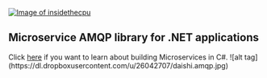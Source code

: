 <a href="http://insidethecpu.com">![Image of insidethecpu](https://dl.dropboxusercontent.com/u/26042707/Daishi%20Systems%20Icon%20with%20Text%20%28really%20tiny%20with%20photo%29.png)</a>
<h2>Microservice AMQP library for .NET applications</h2>
Click <a href="http://insidethecpu.com/2015/05/22/microservices-with-c-and-rabbitmq/">here</a> if you want to learn about building Microservices in C#.
![alt tag](https://dl.dropboxusercontent.com/u/26042707/daishi.amqp.jpg)
